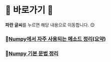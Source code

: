# :cherry_blossom: 바로가기 :cherry_blossom:
**파란 글씨**를 누르면 해당 내용으로 이동합니다. 😊

### :pushpin:[Numpy에서 자주 사용되는 메소드 정리(요약)](./methods.md)

### :pushpin:[Numpy 기본 문법 정리](./01_Pandas_basic.ipynb)
